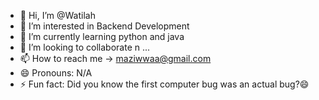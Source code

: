 - 👋 Hi, I’m @Watilah
- 👀 I’m interested in Backend Development
- 🌱 I’m currently learning python and java 
- 💞️ I’m looking to collaborate n ...
- 📫 How to reach me -> maziwwaa@gmail.com
- 😄 Pronouns: N/A
- ⚡ Fun fact: Did you know the first computer bug was an actual bug?😄

<!---
Watilah/Watilah is a ✨ special ✨ repository because its `README.md` (this file) appears on your GitHub profile.
You can click the Preview link to take a look at your changes.
--->
